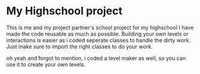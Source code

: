 # My Highschool project
This is me and my project partner's school project for my highschool
I have made the code reusable as much as possible.
Building your own levels or interactions is easier as i coded seperate classes to handle the dirty work.
Just make sure to import the right classes to do your work.

oh yeah and forgot to mention, i coded a level maker as well, so you can use it to create your own levels.
